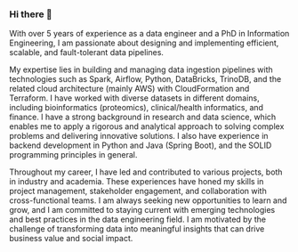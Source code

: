 ### Hi there 👋

With over 5 years of experience as a data engineer and a PhD in Information Engineering, I am passionate about designing and implementing efficient, scalable, and fault-tolerant data pipelines.

My expertise lies in building and managing data ingestion pipelines with technologies such as Spark, Airflow, Python, DataBricks, TrinoDB, and the related cloud architecture (mainly AWS) with CloudFormation and Terraform. I have worked with diverse datasets in different domains, including bioinformatics (proteomics), clinical/health informatics, and finance. I have a strong background in research and data science, which enables me to apply a rigorous and analytical approach to solving complex problems and delivering innovative solutions. I also have experience in backend development in Python and Java (Spring Boot), and the SOLID programming principles in general.

Throughout my career, I have led and contributed to various projects, both in industry and academia. These experiences have honed my skills in project management, stakeholder engagement, and collaboration with cross-functional teams. I am always seeking new opportunities to learn and grow, and I am committed to staying current with emerging technologies and best practices in the data engineering field. I am motivated by the challenge of transforming data into meaningful insights that can drive business value and social impact.

<!--
**sebastiandaberdaku/sebastiandaberdaku** is a ✨ _special_ ✨ repository because its `README.md` (this file) appears on your GitHub profile.

Here are some ideas to get you started:

- 🔭 I’m currently working on ...
- 🌱 I’m currently learning ...
- 👯 I’m looking to collaborate on ...
- 🤔 I’m looking for help with ...
- 💬 Ask me about ...
- 📫 How to reach me: ...
- 😄 Pronouns: ...
- ⚡ Fun fact: ...
-->
